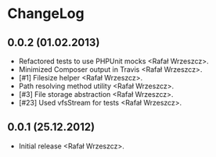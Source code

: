 <!---
# This file is part of the ChillDev FileManager bundle.
#
# @author Rafał Wrzeszcz <rafal.wrzeszcz@wrzasq.pl>
# @copyright 2012 - 2013 © by Rafał Wrzeszcz - Wrzasq.pl.
# @version 0.0.2
# @since 0.0.1
# @package ChillDev\Bundle\FileManagerBundle
-->

# ChangeLog

## **0.0.2** (01.02.2013)

- Refactored tests to use PHPUnit mocks <Rafał Wrzeszcz>.
- Minimized Composer output in Travis <Rafał Wrzeszcz>.
- [#1] Filesize helper <Rafał Wrzeszcz>.
- Path resolving method utility <Rafał Wrzeszcz>.
- [#3] File storage abstraction <Rafał Wrzeszcz>.
- [#23] Used vfsStream for tests <Rafał Wrzeszcz>.

## **0.0.1** (25.12.2012)

- Initial release <Rafał Wrzeszcz>.
